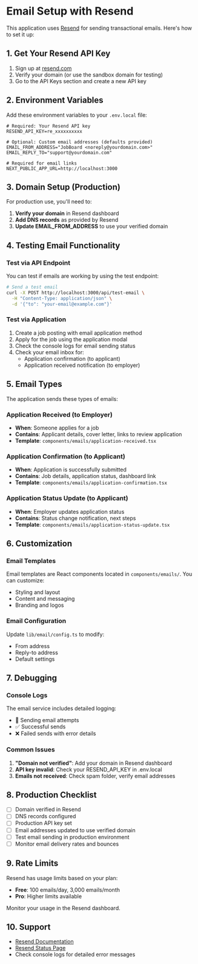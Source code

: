 # Email Setup with Resend

This application uses [Resend](https://resend.com) for sending transactional emails. Here's how to set it up:

## 1. Get Your Resend API Key

1. Sign up at [resend.com](https://resend.com)
2. Verify your domain (or use the sandbox domain for testing)
3. Go to the API Keys section and create a new API key

## 2. Environment Variables

Add these environment variables to your `.env.local` file:

```env
# Required: Your Resend API key
RESEND_API_KEY=re_xxxxxxxxxx

# Optional: Custom email addresses (defaults provided)
EMAIL_FROM_ADDRESS="JobBoard <noreply@yourdomain.com>"
EMAIL_REPLY_TO="support@yourdomain.com"

# Required for email links
NEXT_PUBLIC_APP_URL=http://localhost:3000
```

## 3. Domain Setup (Production)

For production use, you'll need to:

1. **Verify your domain** in Resend dashboard
2. **Add DNS records** as provided by Resend
3. **Update EMAIL_FROM_ADDRESS** to use your verified domain

## 4. Testing Email Functionality

### Test via API Endpoint

You can test if emails are working by using the test endpoint:

```bash
# Send a test email
curl -X POST http://localhost:3000/api/test-email \
  -H "Content-Type: application/json" \
  -d '{"to": "your-email@example.com"}'
```

### Test via Application

1. Create a job posting with email application method
2. Apply for the job using the application modal
3. Check the console logs for email sending status
4. Check your email inbox for:
   - Application confirmation (to applicant)
   - Application received notification (to employer)

## 5. Email Types

The application sends these types of emails:

### Application Received (to Employer)
- **When**: Someone applies for a job
- **Contains**: Applicant details, cover letter, links to review application
- **Template**: `components/emails/application-received.tsx`

### Application Confirmation (to Applicant)
- **When**: Application is successfully submitted
- **Contains**: Job details, application status, dashboard link
- **Template**: `components/emails/application-confirmation.tsx`

### Application Status Update (to Applicant)
- **When**: Employer updates application status
- **Contains**: Status change notification, next steps
- **Template**: `components/emails/application-status-update.tsx`

## 6. Customization

### Email Templates

Email templates are React components located in `components/emails/`. You can customize:
- Styling and layout
- Content and messaging
- Branding and logos

### Email Configuration

Update `lib/email/config.ts` to modify:
- From address
- Reply-to address
- Default settings

## 7. Debugging

### Console Logs

The email service includes detailed logging:
- 📧 Sending email attempts
- ✅ Successful sends
- ❌ Failed sends with error details

### Common Issues

1. **"Domain not verified"**: Add your domain in Resend dashboard
2. **API key invalid**: Check your RESEND_API_KEY in .env.local
3. **Emails not received**: Check spam folder, verify email addresses

## 8. Production Checklist

- [ ] Domain verified in Resend
- [ ] DNS records configured
- [ ] Production API key set
- [ ] Email addresses updated to use verified domain
- [ ] Test email sending in production environment
- [ ] Monitor email delivery rates and bounces

## 9. Rate Limits

Resend has usage limits based on your plan:
- **Free**: 100 emails/day, 3,000 emails/month
- **Pro**: Higher limits available

Monitor your usage in the Resend dashboard.

## 10. Support

- [Resend Documentation](https://resend.com/docs)
- [Resend Status Page](https://status.resend.com)
- Check console logs for detailed error messages 